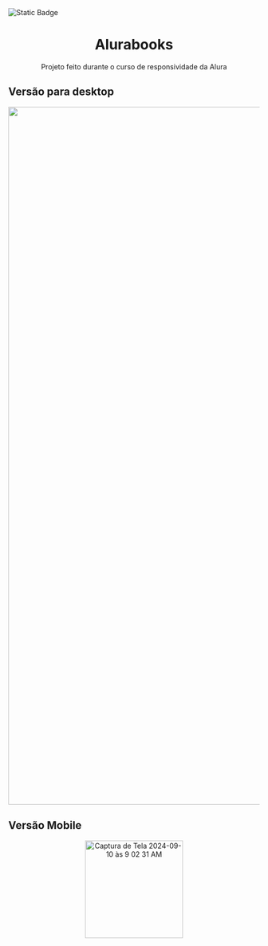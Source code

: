 <img alt="Static Badge" src="https://img.shields.io/badge/STATUS-FINALIZADO-GREEN">
<h1 align="center">Alurabooks</h1>
<p align="center">Projeto feito durante o curso de responsividade da Alura</p>

<h2>Versão para desktop</h2>
<p align="center">
    <img width="1401" alt="Captura de Tela 2024-09-10 às 9 03 24 AM" src="https://github.com/user-attachments/assets/da3f2255-8e21-4d77-9047-c059a064d0bf">
</p>

<h2>Versão Mobile</h2>
<p align="center">
    <img width="196" alt="Captura de Tela 2024-09-10 às 9 02 31 AM" src="https://github.com/user-attachments/assets/123d6ebf-47e7-4b3f-a868-4c41e51a7b93">
</p>
